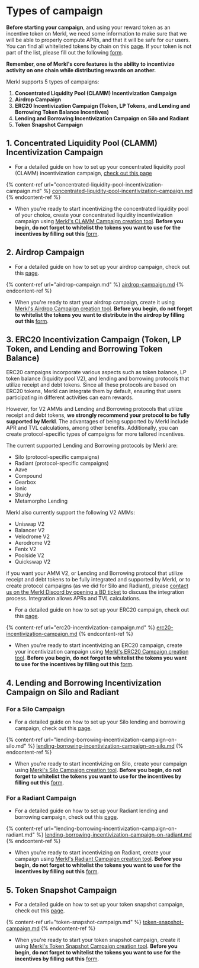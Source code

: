 # Types of campaign

**Before starting your campaign**, and using your reward token as an incentive token on Merkl, we need some information to make sure that we will be able to properly compute APRs, and that it will be safe for our users. You can find all whitelisted tokens by chain on this [page](https://app.merkl.xyz/integrations). If your token is not part of the list, please fill out the following [form](https://tally.so/r/3y2bqx).

**Remember, one of Merkl's core features is the ability to incentivize activity on one chain while distributing rewards on another.**

Merkl supports 5 types of campaigns:

1. **Concentrated Liquidity Pool (CLAMM) Incentivization Campaign**
2. **Airdrop Campaign**
3. **ERC20 Incentivization Campaign (Token, LP Tokens, and Lending and Borrowing Token Balance Incentives)**
4. **Lending and Borrowing Incentivization Campaign on Silo and Radiant**
5. **Token Snapshot Campaign**

## 1. Concentrated Liquidity Pool (CLAMM) Incentivization Campaign

* For a detailed guide on how to set up your concentrated liquidity pool (CLAMM) incentivization campaign, [check out this page](https://app.merkl.xyz/create/pool)

{% content-ref url="concentrated-liquidity-pool-incentivization-campaign.md" %}
[concentrated-liquidity-pool-incentivization-campaign.md](concentrated-liquidity-pool-incentivization-campaign.md)
{% endcontent-ref %}

* When you're ready to start incentivizing the concentrated liquidity pool of your choice, create your concentrated liquidity incentivization campaign using [Merkl's CLAMM Campaign creation tool](https://app.merkl.xyz/create/pool). **Before you begin, do not forget to whitelist the tokens you want to use for the incentives by filling out this** [form](https://tally.so/r/3y2bqx).

## 2. Airdrop Campaign

* For a detailed guide on how to set up your airdrop campaign, check out this [page](airdrop-campaign.md).

{% content-ref url="airdrop-campaign.md" %}
[airdrop-campaign.md](airdrop-campaign.md)
{% endcontent-ref %}

* When you're ready to start your airdrop campaign, create it using [Merkl's Airdrop Campaign creation tool](https://app.merkl.xyz/create/drop). **Before you begin, do not forget to whitelist the tokens you want to distribute in the airdrop by filling out this** [form](https://tally.so/r/3y2bqx).

## 3. ERC20 Incentivization Campaign (Token, LP Token, and Lending and Borrowing Token Balance)

ERC20 campaigns incorporate various aspects such as token balance, LP token balance (liquidity pool V2), and lending and borrowing protocols that utilize receipt and debt tokens. Since all these protocols are based on ERC20 tokens, Merkl can integrate them by default, ensuring that users participating in different activities can earn rewards.

However, for V2 AMMs and Lending and Borrowing protocols that utilize receipt and debt tokens, **we strongly recommend your protocol to be fully supported by Merkl**. The advantages of being supported by Merkl include APR and TVL calculations, among other benefits. Additionally, you can create protocol-specific types of campaigns for more tailored incentives.

The current supported Lending and Borrowing protocols by Merkl are:

* Silo (protocol-specific campaigns)
* Radiant (protocol-specific campaigns)
* Aave
* Compound
* Gearbox
* Ionic
* Sturdy
* Metamorpho Lending

Merkl also currently support the following V2 AMMs:

* Uniswap V2
* Balancer V2
* Velodrome V2
* Aerodrome V2
* Fenix V2
* Poolside V2
* Quickswap V2

if you want your AMM V2, or Lending and Borrowing protocol that utilize receipt and debt tokens to be fully integrated and supported by Merkl, or to create protocol campaigns (as we did for Silo and Radiant), please [contact us on the Merkl Discord by opening a BD ticket](https://discord.com/invite/jnYfrGxDbe) to discuss the integration process. Integration allows APRs and TVL calculations.

* For a detailed guide on how to set up your ERC20 campaign, check out this [page](erc20-incentivization-campaign.md).

{% content-ref url="erc20-incentivization-campaign.md" %}
[erc20-incentivization-campaign.md](erc20-incentivization-campaign.md)
{% endcontent-ref %}

* When you're ready to start incentivizing an ERC20 campaign, create your incentivization campaign using [Merkl's ERC20 Campaign creation tool](https://app.merkl.xyz/create/hold). **Before you begin, do not forget to whitelist the tokens you want to use for the incentives by filling out this** [form](https://tally.so/r/3y2bqx).

## 4. Lending and Borrowing Incentivization Campaign on Silo and Radiant

### For a Silo Campaign

* For a detailed guide on how to set up your Silo lending and borrowing campaign, check out this [page](lending-borrowing-incentivization-campaign-on-silo.md).

{% content-ref url="lending-borrowing-incentivization-campaign-on-silo.md" %}
[lending-borrowing-incentivization-campaign-on-silo.md](lending-borrowing-incentivization-campaign-on-silo.md)
{% endcontent-ref %}

* When you're ready to start incentivizing on Silo, create your campaign using [Merkl's Silo Campaign creation tool](https://app.merkl.xyz/create/silo). **Before you begin, do not forget to whitelist the tokens you want to use for the incentives by filling out this** [form](https://tally.so/r/3y2bqx).

### For a Radiant Campaign

* For a detailed guide on how to set up your Radiant lending and borrowing campaign, check out this [page](lending-borrowing-incentivization-campaign-on-radiant.md).

{% content-ref url="lending-borrowing-incentivization-campaign-on-radiant.md" %}
[lending-borrowing-incentivization-campaign-on-radiant.md](lending-borrowing-incentivization-campaign-on-radiant.md)
{% endcontent-ref %}

* When you're ready to start incentivizing on Radiant, create your campaign using [Merkl's Radiant Campaign creation tool](https://app.merkl.xyz/create/radiant). **Before you begin, do not forget to whitelist the tokens you want to use for the incentives by filling out this** [form](https://tally.so/r/3y2bqx).

## 5. Token Snapshot Campaign

* For a detailed guide on how to set up your token snapshot campaign, check out this [page](token-snapshot-campaign.md).

{% content-ref url="token-snapshot-campaign.md" %}
[token-snapshot-campaign.md](token-snapshot-campaign.md)
{% endcontent-ref %}

* When you're ready to start your token snapshot campaign, create it using [Merkl's Token Snapshot Campaign creation tool](https://app.merkl.xyz/create/snapshot). **Before you begin, do not forget to whitelist the tokens you want to use for the incentives by filling out this** [form](https://tally.so/r/3y2bqx).
